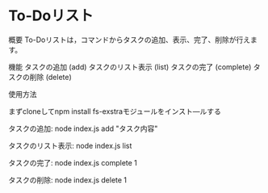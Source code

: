 # To-Doリスト

概要
To-Doリストは，コマンドからタスクの追加、表示、完了、削除が行えます。

機能
タスクの追加 (add)
タスクのリスト表示 (list)
タスクの完了 (complete)
タスクの削除 (delete)

使用方法

まずcloneしてnpm install fs-exstraモジュールをインスト―ルする

タスクの追加:
node index.js add "タスク内容"

タスクのリスト表示:
node index.js list

タスクの完了:
node index.js complete 1

タスクの削除:
node index.js delete 1
